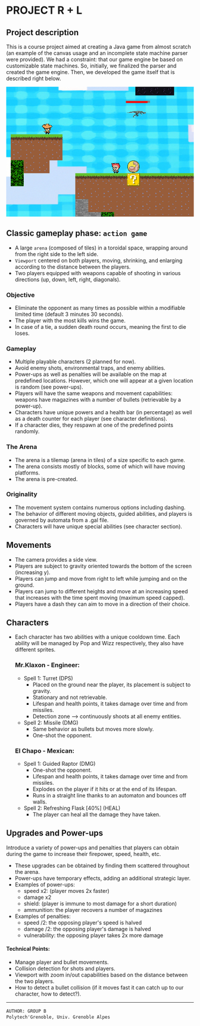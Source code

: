 # PROJECT R + L

## Project description 
This is a course project aimed at creating a Java game from almost scratch (an example of the canvas usage and an incomplete state machine parser were provided). We had a constraint: that our game engine be based on customizable state machines. So, initially, we finalized the parser and created the game engine. Then, we developed the game itself that is described right below.

![game](info3.game/resources/game_img.png)

## Classic gameplay phase: `action game`
- A large `arena` (composed of tiles) in a toroidal space, wrapping around from the right side to the left side.
- `Viewport` centered on both players, moving, shrinking, and enlarging according to the distance between the players.
- Two players equipped with weapons capable of shooting in various directions (up, down, left, right, diagonals).

### Objective
- Eliminate the opponent as many times as possible within a modifiable limited time (default 3 minutes 30 seconds).
- The player with the most kills wins the game.
- In case of a tie, a sudden death round occurs, meaning the first to die loses.

### Gameplay
- Multiple playable characters (2 planned for now).
- Avoid enemy shots, environmental traps, and enemy abilities.
- Power-ups as well as penalties will be available on the map at predefined locations. However, which one will appear at a given location is random (see power-ups).
- Players will have the same weapons and movement capabilities: weapons have magazines with a number of bullets (retrievable by a power-up).
- Characters have unique powers and a health bar (in percentage) as well as a death counter for each player (see character definitions).
- If a character dies, they respawn at one of the predefined points randomly.

### The Arena
- The arena is a tilemap (arena in tiles) of a size specific to each game.
- The arena consists mostly of blocks, some of which will have moving platforms.
- The arena is pre-created.

### Originality
- The movement system contains numerous options including dashing.
- The behavior of different moving objects, guided abilities, and players is governed by automata from a .gal file.
- Characters will have unique special abilities (see character section).

## Movements
- The camera provides a side view.
- Players are subject to gravity oriented towards the bottom of the screen (increasing y).
- Players can jump and move from right to left while jumping and on the ground.
- Players can jump to different heights and move at an increasing speed that increases with the time spent moving (maximum speed capped).
- Players have a dash they can aim to move in a direction of their choice.

## Characters
- Each character has two abilities with a unique cooldown time. Each ability will be managed by Pop and Wizz respectively, they also have different sprites.
  ### Mr.Klaxon - Engineer:
    - Spell 1: Turret (DPS)
      - Placed on the ground near the player, its placement is subject to gravity.
      - Stationary and not retrievable.
      - Lifespan and health points, it takes damage over time and from missiles.
      - Detection zone --> continuously shoots at all enemy entities.
    - Spell 2: Missile (DMG)
      - Same behavior as bullets but moves more slowly.
      - One-shot the opponent.
  ### El Chapo - Mexican:
    - Spell 1: Guided Raptor (DMG)
      - One-shot the opponent.
      - Lifespan and health points, it takes damage over time and from missiles.
      - Explodes on the player if it hits or at the end of its lifespan.
      - Runs in a straight line thanks to an automaton and bounces off walls.
    - Spell 2: Refreshing Flask [40%] (HEAL)
      - The player can heal all the damage they have taken.

## Upgrades and Power-ups

Introduce a variety of power-ups and penalties that players can obtain during the game to increase their firepower, speed, health, etc.

- These upgrades can be obtained by finding them scattered throughout the arena.
- Power-ups have temporary effects, adding an additional strategic layer.
- Examples of power-ups:
  - speed x2: (player moves 2x faster)
  - damage x2
  - shield: (player is immune to most damage for a short duration)
  - ammunition: the player recovers a number of magazines
- Examples of penalties:
  - speed /2: the opposing player's speed is halved
  - damage /2: the opposing player's damage is halved
  - vulnerability: the opposing player takes 2x more damage

#### Technical Points:
- Manage player and bullet movements.
- Collision detection for shots and players.
- Viewport with zoom in/out capabilities based on the distance between the two players.
- How to detect a bullet collision (if it moves fast it can catch up to our character, how to detect?). 

---
    AUTHOR: GROUP B
    Polytech'Grenoble, Univ. Grenoble Alpes